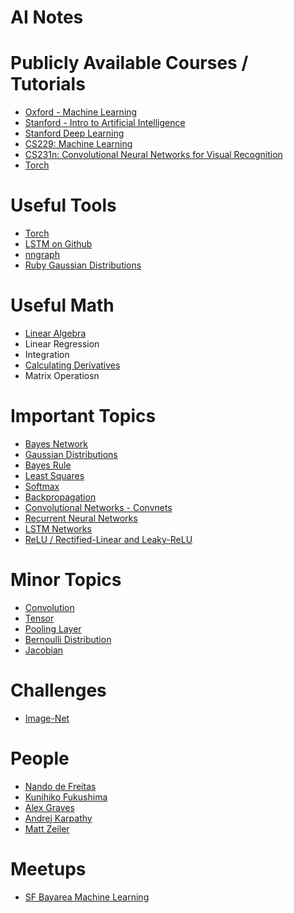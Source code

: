 AI Notes
==========

# Publicly Available Courses / Tutorials
* [Oxford - Machine Learning](https://www.cs.ox.ac.uk/people/nando.defreitas/machinelearning/)
* [Stanford - Intro to Artificial Intelligence](https://www.udacity.com/course/viewer#!/c-cs271/)
* [Stanford Deep Learning](http://ufldl.stanford.edu/tutorial/)
* [CS229: Machine Learning](http://cs229.stanford.edu/)
* [CS231n: Convolutional Neural Networks for Visual Recognition](http://cs231n.github.io/convolutional-networks/)
* [Torch](http://code.madbits.com/wiki/doku.php?id=tutorial_basics)

# Useful Tools
* [Torch](http://torch.ch/docs/getting-started.html)
* [LSTM on Github](https://github.com/wojzaremba/lstm)
* [nngraph](https://github.com/torch/nngraph)
* [Ruby Gaussian Distributions](https://github.com/clbustos/distribution)

# Useful Math
* [Linear Algebra](https://www.khanacademy.org/math/linear-algebra)
* Linear Regression
* Integration
* [Calculating Derivatives](https://www.khanacademy.org/math/differential-calculus/taking-derivatives/derivative_intro/v/calculus-derivatives-1)
* Matrix Operatiosn

# Important Topics
* [Bayes Network](http://www.cs.ubc.ca/~murphyk/Bayes/bnintro.html)
* [Gaussian Distributions](https://en.wikipedia.org/wiki/Normal_distribution)
* [Bayes Rule](https://en.wikipedia.org/wiki/Bayes%27_rule)
* [Least Squares](https://en.wikipedia.org/wiki/Least_squares)
* [Softmax](http://ufldl.stanford.edu/tutorial/supervised/SoftmaxRegression/)
* [Backpropagation](https://en.wikipedia.org/wiki/Backpropagation)
* [Convolutional Networks - Convnets](https://www.youtube.com/watch?v=W9_SNGymRwo)
* [Recurrent Neural Networks](http://karpathy.github.io/2015/05/21/rnn-effectiveness/)
* [LSTM Networks](http://deeplearning.net/tutorial/lstm.html)
* [ReLU / Rectified-Linear and Leaky-ReLU](http://caffe.berkeleyvision.org/tutorial/layers.html)

# Minor Topics
* [Convolution](https://en.wikipedia.org/wiki/Convolution)
* [Tensor](https://en.wikipedia.org/wiki/Tensor)
* [Pooling Layer](https://en.wikipedia.org/wiki/Convolutional_neural_network#Pooling_layer)
* [Bernoulli Distribution](https://en.wikipedia.org/wiki/Bernoulli_distribution)
* [Jacobian](https://en.wikipedia.org/wiki/Jacobian_matrix_and_determinant)

# Challenges
* [Image-Net](http://image-net.org/challenges/LSVRC/2015/index) 

# People
* [Nando de Freitas](http://www.cs.ubc.ca/~nando/)
* [Kunihiko Fukushima](http://personalpage.flsi.or.jp/fukushima/index-e.html)
* [Alex Graves](http://www.cs.toronto.edu/~graves/)
* [Andrej Karpathy](http://cs.stanford.edu/people/karpathy/)
* [Matt Zeiler](http://www.matthewzeiler.com/)

# Meetups
* [SF Bayarea Machine Learning](http://www.meetup.com/SF-Bayarea-Machine-Learning)

